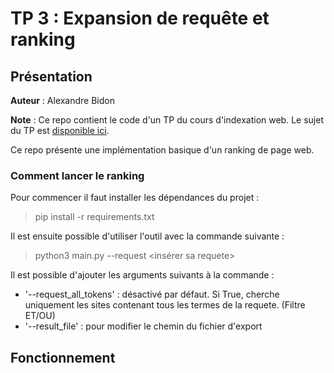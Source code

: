 # TP 3 : Expansion de requête et ranking 

## Présentation
**Auteur** : Alexandre Bidon

**Note** : Ce repo contient le code d'un TP du cours d'indexation web. Le sujet du TP est [disponible ici](https://github.com/AlexandreBidon/tp_ranking/blob/master/docs/TP3.pdf).

Ce repo présente une implémentation basique d'un ranking de page web.

### Comment lancer le ranking

Pour commencer il faut installer les dépendances du projet :

> pip install -r requirements.txt

Il est ensuite possible d'utiliser l'outil avec la commande suivante :

> python3 main.py --request <insérer sa requete>

Il est possible d'ajouter les arguments suivants à la commande :

- '--request_all_tokens' : désactivé par défaut. Si True, cherche uniquement les sites contenant tous les termes de la requete. (Filtre ET/OU)
- '--result_file' : pour modifier le chemin du fichier d'export

## Fonctionnement
